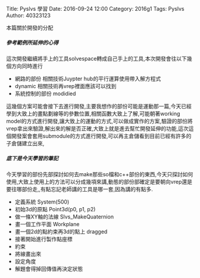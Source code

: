 Title: Pyslvs 學習
Date: 2016-09-24 12:00
Category: 2016g1
Tags: Pyslvs
Author: 40323123

本篇關於開發的分配
<!-- PELICAN_END_SUMMARY -->

<h5> 參考範例所延伸的心得</h5>

這次開發繼續將手上的工具solvespace轉成自己手上的工具,本次開發會往以下幾個方向同時進行

<ul>
<li>網路的部份  相關技術Juypter hub的平行運算使用帶入解方程式
<li>dynamic 相關技術再vrep裡面應該可以找到
<li>系統控制的部份 modidied
</ul>

這幾個方案可能會接下去進行開發,主要我想作的部份可能是運動那一篇,今天已經學到大致上的畫點劃線等的參數位置,相關函數大致上了解,可能朝著working model的方式進行開發,讓大致上的運動的方式,可以做成實作的方案,驗證的部份將vrep拿出來驗證,解出來的解是否正確,大致上就是進去幫忙開發延伸的功能,這次這個開發案會套用submodule的方式進行開發,可以再主倉儲看到目前已經有許多的子倉儲建立出來,

<h5>底下是今天學習的筆記</h5>

今天學習的部份先部探討如何去make那些so檔和c++部份的東西,今天只探討如何使用,大致上使用上的方法可以分成幾項來講,動態的部份部確定是要朝向vrep還是要往哪部份走,,有點忘記老師講的工具是哪一套,因為講的有點多.

<ul>
<li>定義系統  System(500)
<li>初始3d的原點  Point3d(p0, p1, p2)
<li>做一條XY軸的法線  Slvs_MakeQuaternion
<li>畫一個工作平面  Workplane
<li>畫一個2d的點約束再3d的點上  dragged
<li>接著開始進行製作點座標
<li>約束
<li>將線畫出來
<li>設定角度
<li>解題會得掉回傳值再決定狀態
</ul>







